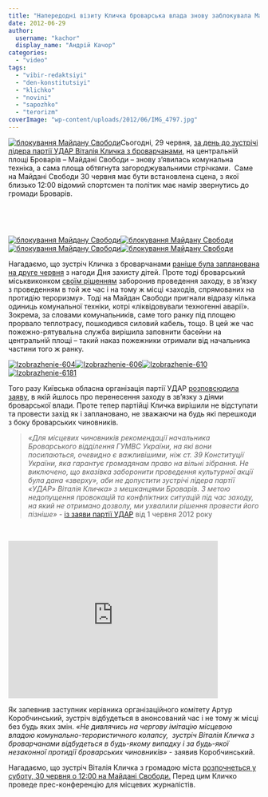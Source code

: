 ```yaml
---
title: "Напередодні візиту Кличка броварська влада знову заблокувала Майдан Свободи. ФОТО, ВІДЕО"
date: 2012-06-29
author: 
  username: "kachor"
  display_name: "Андрій Качор"
categories: 
  - "video"
tags: 
  - "vibir-redaktsiyi"
  - "den-konstitutsiyi"
  - "klichko"
  - "novini"
  - "sapozhko"
  - "terorizm"
coverImage: "wp-content/uploads/2012/06/IMG_4797.jpg"
---
```


[![](https://mpz.brovary.org/wp-content/uploads/2012/06/IMG_4797.jpg "блокування Майдану Свободи")](https://mpz.brovary.org/wp-content/uploads/2012/06/IMG_4797.jpg)Сьогодні, 29 червня, [за день до зустрічі лідера партії УДАР Віталія Кличка з броварчанами](https://mpz.brovary.org/z-nagodi-dnya-konstitutsiyi-do-brovariv-priyide-vitaliy-klichko/), на центральній площі Броварів – Майдані Свободи – знову з’явилась комунальна техніка, а сама площа обтягнута загороджувальними стрічками.  Саме на Майдані Свободи 30 червня має бути встановлена сцена, з якої близько 12:00 відомий спортсмен та політик має намір звернутись до громади Броварів.

 

 

[![](https://mpz.brovary.org/wp-content/uploads/2012/06/IMG_4799.jpg "блокування Майдану Свободи")](https://mpz.brovary.org/wp-content/uploads/2012/06/IMG_4799.jpg)[![](https://mpz.brovary.org/wp-content/uploads/2012/06/IMG_4810.jpg "блокування Майдану Свободи")](https://mpz.brovary.org/wp-content/uploads/2012/06/IMG_4810.jpg)[![](https://mpz.brovary.org/wp-content/uploads/2012/06/IMG_47971.jpg "блокування Майдану Свободи")](https://mpz.brovary.org/wp-content/uploads/2012/06/IMG_47971.jpg)[![](https://mpz.brovary.org/wp-content/uploads/2012/06/IMG_4815.jpg "блокування Майдану Свободи")](https://mpz.brovary.org/wp-content/uploads/2012/06/IMG_4815.jpg)

Нагадаємо, що зустріч Кличка з броварчанами [раніше була запланована на друге червня](https://mpz.brovary.org/sapozhko-zaboroniv-zustrich-klichka-z-brovarchanami/) з нагоди Дня захисту дітей. Проте тоді броварський міськвиконком [своїм рішенням](https://docs.brovary.org/p2917/01.06.2012/248) заборонив проведення заходу, в зв’язку з проведенням в той же час і на тому ж місці «заходів, спрямованих на протидію тероризму». Тоді на Майдан Свободи пригнали відразу кілька одиниць комунальної техніки, котрі «ліквідовували техногенні аварії». Зокрема, за словами комунальників, саме того ранку під площею прорвало теплотрасу, пошкодився силовий кабель, тощо. В цей же час пожежно-рятувальна служба вирішила заповнити басейни на центральній площі – такий наказ пожежники отримали від начальника частини того ж ранку.

[![](https://mpz.brovary.org/wp-content/uploads/2012/06/Izobrazhenie-6041.jpg "Izobrazhenie-604")](https://mpz.brovary.org/wp-content/uploads/2012/06/Izobrazhenie-6041.jpg)[![](https://mpz.brovary.org/wp-content/uploads/2012/06/Izobrazhenie-6061.jpg "Izobrazhenie-606")](https://mpz.brovary.org/wp-content/uploads/2012/06/Izobrazhenie-6061.jpg)[![](https://mpz.brovary.org/wp-content/uploads/2012/06/Izobrazhenie-6101.jpg "Izobrazhenie-610")](https://mpz.brovary.org/wp-content/uploads/2012/06/Izobrazhenie-6101.jpg)[![](https://mpz.brovary.org/wp-content/uploads/2012/06/Izobrazhenie-61811.jpg "Izobrazhenie-6181")](https://mpz.brovary.org/wp-content/uploads/2012/06/Izobrazhenie-61811.jpg)

Того разу Київська обласна організація партії УДАР [розповсюдила заяву](https://klichko.org/ua/news/news/udar-u-brovarah-chinovniki-zaboronili-provedennya-kulturnogo-zahodu-do-dnya-zahistu-ditey), в якій йшлось про перенесення заходу в зв’язку з діями броварської влади. Проте тепер партійці Кличка вирішили не відступати та провести захід як і заплановано, не зважаючи на будь які перешкоди з боку броварських чиновників.

> _«Для місцевих чиновників рекомендації начальника Броварського відділення ГУМВС України, на які вони посилаються, очевидно є важливішими, ніж ст. 39 Конституції України, яка гарантує громадянам право на вільні зібрання. Не виключено, що вказівка заборонити проведення культурної акції була дана «зверху», аби не допустити зустрічі лідера партії «УДАР» Віталія Кличка» з мешканцями Броварів. З метою недопущення провокацій та конфліктних ситуацій під час заходу, на який не отримано дозволу, ми ухвалили рішення провести його пізніше»_ - [із заяви партії УДАР](https://klichko.org/ua/news/news/udar-u-brovarah-chinovniki-zaboronili-provedennya-kulturnogo-zahodu-do-dnya-zahistu-ditey) від 1 червня 2012 року

 

<iframe src="https://www.youtube.com/embed/QlvWZm_vOIk" frameborder="0" width="420" height="315"></iframe>

Як запевнив заступник керівника організаційного комітету Артур Коробчинський, зустріч відбудеться в анонсований час і не тому ж місці без будь яких змін. _«Не дивлячись на чергову імітацію місцевою владою комунально-терористичного колапсу,  зустріч Віталія Кличка з броварчанами відбудеться в будь-якому випадку і за будь-якої незаконної протидії броварських чиновників»_ - заявив Коробчинський.

Нагадаємо, що зустріч Віталія Кличка з громадою міста [розпочнеться у суботу, 30 червня о 12:00 на Майдані Свободи.](https://mpz.brovary.org/z-nagodi-dnya-konstitutsiyi-do-brovariv-priyide-vitaliy-klichko/) Перед цим Кличко проведе прес-конференцію для місцевих журналістів.
